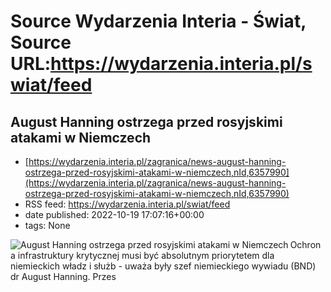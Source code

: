 # Source Wydarzenia Interia - Świat, Source URL:https://wydarzenia.interia.pl/swiat/feed

## August Hanning ostrzega przed rosyjskimi atakami w Niemczech
 - [https://wydarzenia.interia.pl/zagranica/news-august-hanning-ostrzega-przed-rosyjskimi-atakami-w-niemczech,nId,6357990](https://wydarzenia.interia.pl/zagranica/news-august-hanning-ostrzega-przed-rosyjskimi-atakami-w-niemczech,nId,6357990)
 - RSS feed: https://wydarzenia.interia.pl/swiat/feed
 - date published: 2022-10-19 17:07:16+00:00
 - tags: None

<p><a href="https://wydarzenia.interia.pl/zagranica/news-august-hanning-ostrzega-przed-rosyjskimi-atakami-w-niemczech,nId,6357990"><img align="left" alt="August Hanning ostrzega przed rosyjskimi atakami w Niemczech" src="https://i.iplsc.com/august-hanning-ostrzega-przed-rosyjskimi-atakami-w-niemczech/000G83MQ7FIC5P5L-C321.jpg" /></a>Ochrona infrastruktury krytycznej musi być absolutnym priorytetem dla niemieckich władz i służb - uważa były szef niemieckiego wywiadu (BND) dr August Hanning. Przes
